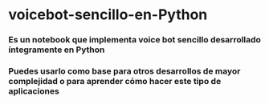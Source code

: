 # voicebot-sencillo-en-Python

### Es un notebook que implementa voice bot sencillo desarrollado íntegramente en Python

### Puedes usarlo como base para otros desarrollos de mayor complejidad o para aprender cómo hacer este tipo de aplicaciones
